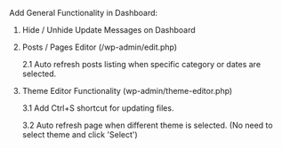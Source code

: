 Add General Functionality in Dashboard:

   1. Hide / Unhide Update Messages on Dashboard
   2. Posts / Pages Editor (/wp-admin/edit.php)
      
      2.1 Auto refresh posts listing when specific
          category or dates are selected.
   3. Theme Editor Functionality (wp-admin/theme-editor.php)
      
      3.1 Add Ctrl+S shortcut for updating files.
      
      3.2 Auto refresh page when different theme is selected. (No need to select theme and click 'Select')